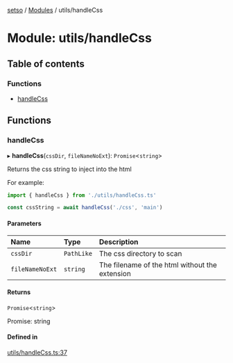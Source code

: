 [setso](../README.md) / [Modules](../modules.md) / utils/handleCss

# Module: utils/handleCss

## Table of contents

### Functions

- [handleCss](utils_handleCss.md#handlecss)

## Functions

### handleCss

▸ **handleCss**(`cssDir`, `fileNameNoExt`): `Promise`<`string`\>

Returns the css string to inject into the html

For example:

```js
import { handleCss } from './utils/handleCss.ts'

const cssString = await handleCss('./css', 'main')
```

#### Parameters

| Name | Type | Description |
| :------ | :------ | :------ |
| `cssDir` | `PathLike` | The css directory to scan |
| `fileNameNoExt` | `string` | The filename of the html without the extension |

#### Returns

`Promise`<`string`\>

Promise: string

#### Defined in

[utils/handleCss.ts:37](https://github.com/setsojs/setso/blob/df92c94/src/utils/handleCss.ts#L37)

